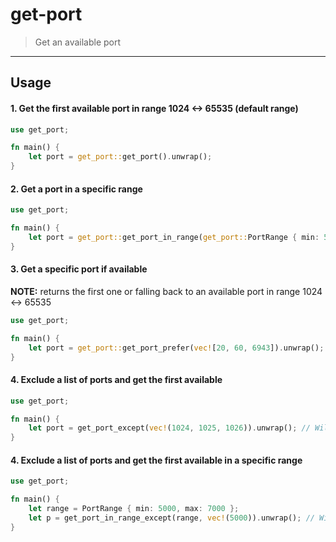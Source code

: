 # get-port
> Get an available port

---

## Usage

#### 1. Get the first available port in range 1024 <-> 65535 (default range)
```rust
use get_port;

fn main() {
    let port = get_port::get_port().unwrap();
}
```

#### 2. Get a port in a specific range

```rust
use get_port;

fn main() {
    let port = get_port::get_port_in_range(get_port::PortRange { min: 5000, max: 6000 }).unwrap();
}
```

#### 3. Get a specific port if available
**NOTE:** returns the first one or falling back to an available port in range 1024 <-> 65535

```rust
use get_port;

fn main() {
    let port = get_port::get_port_prefer(vec![20, 60, 6943]).unwrap(); // Will return 6943 if available, as 0 <-> 1024 are system ports.
}
```

#### 4. Exclude a list of ports and get the first available
```rust
use get_port;

fn main() {
    let port = get_port_except(vec!(1024, 1025, 1026)).unwrap(); // Will return 1027 if available, as 0 <-> 1024 are system ports.
}
```

#### 4. Exclude a list of ports and get the first available in a specific range
```rust
use get_port;

fn main() {
    let range = PortRange { min: 5000, max: 7000 };
    let p = get_port_in_range_except(range, vec!(5000)).unwrap(); // Will return 5001 if available.
}
```
